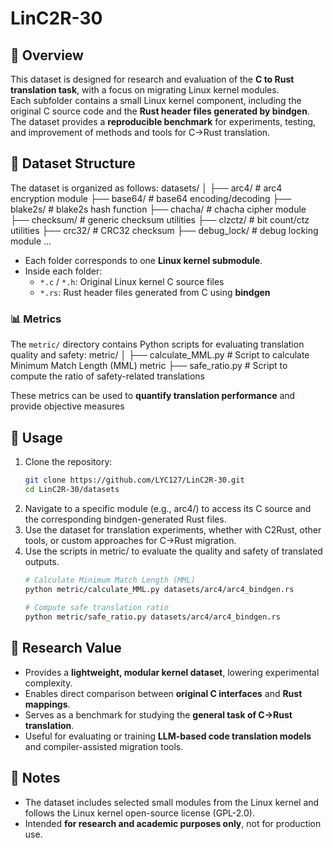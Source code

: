 # LinC2R-30

## 📖 Overview
This dataset is designed for research and evaluation of the **C to Rust translation task**, with a focus on migrating Linux kernel modules.  
Each subfolder contains a small Linux kernel component, including the original C source code and the **Rust header files generated by bindgen**.  
The dataset provides a **reproducible benchmark** for experiments, testing, and improvement of methods and tools for C→Rust translation.

## 📂 Dataset Structure
The dataset is organized as follows:
datasets/
│
├── arc4/ # arc4 encryption module
├── base64/ # base64 encoding/decoding
├── blake2s/ # blake2s hash function
├── chacha/ # chacha cipher module
├── checksum/ # generic checksum utilities
├── clzctz/ # bit count/ctz utilities
├── crc32/ # CRC32 checksum
├── debug_lock/ # debug locking module
...

- Each folder corresponds to one **Linux kernel submodule**.  
- Inside each folder:
  - `*.c` / `*.h`: Original Linux kernel C source files  
  - `*.rs`: Rust header files generated from C using **bindgen**
 

### 📊 Metrics
The `metric/` directory contains Python scripts for evaluating translation quality and safety:
metric/
│
├── calculate_MML.py # Script to calculate Minimum Match Length (MML) metric
├── safe_ratio.py # Script to compute the ratio of safety-related translations

These metrics can be used to **quantify translation performance** and provide objective measures 

## 🔧 Usage
1. Clone the repository:
   ```bash
   git clone https://github.com/LYC127/LinC2R-30.git
   cd LinC2R-30/datasets
   ```
2. Navigate to a specific module (e.g., arc4/) to access its C source and the corresponding bindgen-generated Rust files.
3. Use the dataset for translation experiments, whether with C2Rust, other tools, or custom approaches for C→Rust migration.
4. Use the scripts in metric/ to evaluate the quality and safety of translated outputs.
   ```bash
   # Calculate Minimum Match Length (MML)
   python metric/calculate_MML.py datasets/arc4/arc4_bindgen.rs
  
   # Compute safe translation ratio
   python metric/safe_ratio.py datasets/arc4/arc4_bindgen.rs
   ```

## 🎯 Research Value
- Provides a **lightweight, modular kernel dataset**, lowering experimental complexity.  
- Enables direct comparison between **original C interfaces** and **Rust mappings**.  
- Serves as a benchmark for studying the **general task of C→Rust translation**.  
- Useful for evaluating or training **LLM-based code translation models** and compiler-assisted migration tools.  

## 📌 Notes
- The dataset includes selected small modules from the Linux kernel and follows the Linux kernel open-source license (GPL-2.0).  
- Intended **for research and academic purposes only**, not for production use.  
